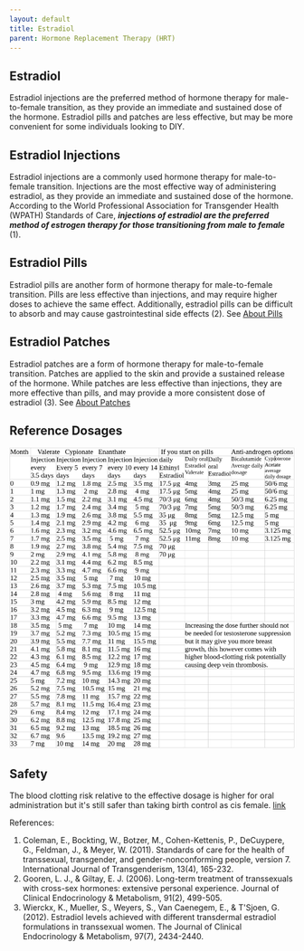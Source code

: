 ```yaml
---
layout: default
title: Estradiol
parent: Hormone Replacement Therapy (HRT)
---
```


## Estradiol

Estradiol injections are the preferred method of hormone therapy for male-to-female transition, as they provide an immediate and sustained dose of the hormone. Estradiol pills and patches are less effective, but may be more convenient for some individuals looking to DIY.


## Estradiol Injections
Estradiol injections are a commonly used hormone therapy for male-to-female transition. Injections are the most effective way of administering estradiol, as they provide an immediate and sustained dose of the hormone. According to the World Professional Association for Transgender Health (WPATH) Standards of Care, ***injections of estradiol are the preferred method of estrogen therapy for those transitioning from male to female*** (1).

## Estradiol Pills
Estradiol pills are another form of hormone therapy for male-to-female transition. Pills are less effective than injections, and may require higher doses to achieve the same effect. Additionally, estradiol pills can be difficult to absorb and may cause gastrointestinal side effects (2). See [About Pills](E_PILLS)

## Estradiol Patches
Estradiol patches are a form of hormone therapy for male-to-female transition. Patches are applied to the skin and provide a sustained release of the hormone. While patches are less effective than injections, they are more effective than pills, and may provide a more consistent dose of estradiol (3). See [About Patches](E_PATCHES)

## Reference Dosages

![](../media/estradiol_dosages.jpg "Estradiol Reference Dosages")

## Safety
The blood clotting risk relative to the effective dosage is higher for oral administration but it's still safer
than taking birth control as cis female. 
[link](https://www.prnewswire.com/news-releases/studies-find-that-transgender-hormone-therapy-is-less-risky-than-birth-control-pills-300770439.html)


References:
1. Coleman, E., Bockting, W., Botzer, M., Cohen-Kettenis, P., DeCuypere, G., Feldman, J., & Meyer, W. (2011). Standards of care for the health of transsexual, transgender, and gender-nonconforming people, version 7. International Journal of Transgenderism, 13(4), 165-232.
2. Gooren, L. J., & Giltay, E. J. (2006). Long-term treatment of transsexuals with cross-sex hormones: extensive personal experience. Journal of Clinical Endocrinology & Metabolism, 91(2), 499-505.
3. Wierckx, K., Mueller, S., Weyers, S., Van Caenegem, E., & T'Sjoen, G. (2012). Estradiol levels achieved with different transdermal estradiol formulations in transsexual women. The Journal of Clinical Endocrinology & Metabolism, 97(7), 2434-2440.